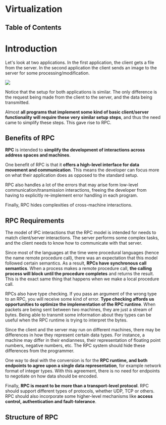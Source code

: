 # Virtualization

## Table of Contents

# Introduction

Let's look at two applications. In the first application, the client gets a file from the server. In the second application the client sends an image to the server for some processing/modification.

<img src="why_rpc.png">

Notice that the setup for both applications is similar. The only difference is the request being made from the client to the server, and the data being transmitted.

Almost **all programs that implement some kind of basic client/server functionality will require these very similar setup steps**, and thus the need came to simplify these steps. This gave rise to RPC.

## Benefits of RPC

**RPC** is intended to **simplify the development of interactions across address spaces and machines**. 

One benefit of RPC is that it **offers a high-level interface for data movement and communication**. This means the developer can focus more on what their application does as opposed to the standard setup.

RPC also handles a lot of the errors that may arise form low-level communication/transmission interactions, freeing the developer from having to explicitly re-implement error handling in each program.

Finally, RPC hides complexities of cross-machine interactions.

## RPC Requirements

The model of IPC interactions that the RPC model is intended for needs to match client/server interactions. The server performs some complex tasks, and the client needs to know how to communicate with that server.

Since most of the languages at the time were procedural languages (hence the name remote procedure call), there was an expectation that this model followed certain semantics. As a result, **RPCs have synchronous call semantics**. When a process makes a remote procedure call, **the calling process will block until the procedure completes** and returns the result. This is the exact same thing that happens when we make a local procedure call.

RPCs also have type checking. If you pass an argument of the wrong type to an RPC, you will receive some kind of error. **Type checking affords us opportunities to optimize the implementation of the RPC runtime**. When packets are being sent between two machines, they are just a stream of bytes. Being able to transmit some information about they types can be useful when the RPC runtime is trying to interpret the bytes. 

Since the client and the server may run on different machines, there may be differences in how they represent certain data types. For instance, a machine may differ in their endianness, their representation of floating point numbers, negative numbers, etc. The RPC system should hide these differences from the programmer.

One way to deal with the conversion is for the **RPC runtime, and both endpoints to agree upon a single data representation**, for example network format of integer types. With this agreement, there is no need for endpoints to negotiate on how data should be encoded. 

Finally, **RPC is meant to be more than a transport-level protocol**. RPC should support different types of protocols, whether UDP, TCP or others. RPC should also incorporate some higher-level mechanisms like **access control, authentication and fault-tolerance**. 

## Structure of RPC